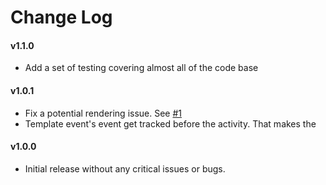 # Change Log

#### v1.1.0
* Add a set of testing covering almost all of the code base

#### v1.0.1

* Fix a potential rendering issue. See [#1](https://github.com/meteorhacks/kadira-debug/issues/1)
* Template event's event get tracked before the activity. That makes the 

#### v1.0.0

* Initial release without any critical issues or bugs.
